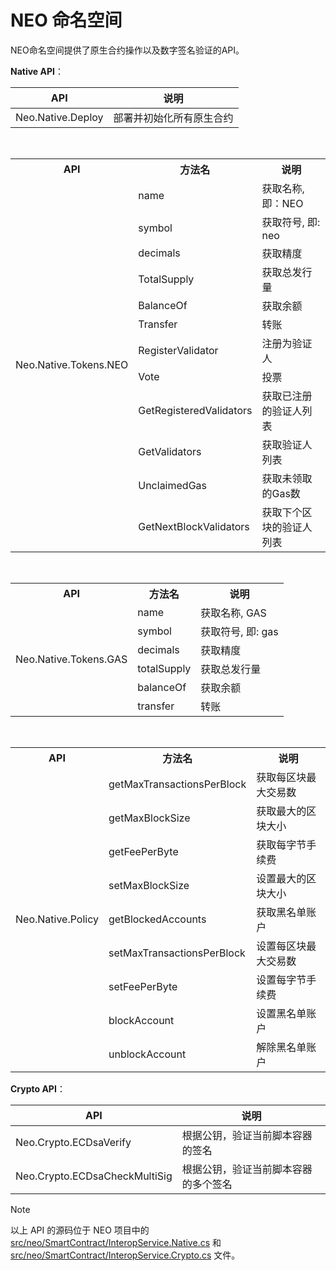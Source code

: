 # NEO 命名空间

NEO命名空间提供了原生合约操作以及数字签名验证的API。

**Native API**：

| API                           | 说明                         |
| -- | --|
|Neo.Native.Deploy|部署并初始化所有原生合约|

<br/>

<table class="table table-hover">
	<tr>
	    <th>API</th>
	    <th>方法名</th>
	    <th>说明</th>  
	</tr >
	<tr >
	    <td rowspan="12">Neo.Native.Tokens.NEO</td>
	    <td>name</td>
	    <td>获取名称, 即：NEO</td>
	</tr>
    <tr>
	    <td>symbol</td>
	    <td>获取符号, 即: neo</td>
	</tr>
	<tr>
	    <td>decimals</td>
	    <td>获取精度</td>
	</tr>
	<tr>
	    <td>TotalSupply</td>
	    <td>获取总发行量</td>
	</tr>
	<tr>
	    <td>BalanceOf</td>
	    <td>获取余额</td>
	</tr>
	<tr>
	    <td>Transfer</td>
	    <td>转账</td>
	</tr>
    <tr>
	    <td>RegisterValidator</td>
	    <td>注册为验证人</td>
	</tr>
	<tr>
	    <td>Vote</td>
	    <td>投票</td>
	</tr>
	<tr>
	    <td>GetRegisteredValidators</td>
	    <td>获取已注册的验证人列表</td>
	</tr>
	<tr>
	    <td>GetValidators</td>
	    <td>获取验证人列表</td>
	</tr>
	<tr>
	    <td>UnclaimedGas</td>
	    <td>获取未领取的Gas数</td>
	</tr>
	<tr>
	    <td>GetNextBlockValidators</td>
	    <td>获取下个区块的验证人列表</td>
	</tr>
</table>

<br/>

<table class="table table-hover">
	<tr>
	    <th>API</th>
	    <th>方法名</th>
	    <th>说明</th>  
	</tr >
	<tr >
	    <td rowspan="7">Neo.Native.Tokens.GAS</td>
	     <td>name</td>
	    <td>获取名称, GAS</td>
	</tr>
    <tr>
	    <td>symbol</td>
	    <td>获取符号, 即: gas</td>
	</tr>
	<tr>
	    <td>decimals</td>
	    <td>获取精度</td>
	</tr>
	<tr>
	    <td>totalSupply</td>
	    <td>获取总发行量</td>
	</tr>
	<tr>
	    <td>balanceOf</td>
	    <td>获取余额</td>
	</tr>
	<tr>
	    <td>transfer</td>
	    <td>转账</td>
	</tr>
</table>

<br/>

<table class="table table-hover">
	<tr>
	    <th>API</th>
	    <th>方法名</th>
	    <th>说明</th>  
	</tr >
	<tr >
	    <td rowspan="9">Neo.Native.Policy</td>
	    <td>getMaxTransactionsPerBlock</td>
	    <td>获取每区块最大交易数</td>
	</tr>
	<tr>
	    <td>getMaxBlockSize</td>
	    <td>获取最大的区块大小</td>
	</tr>
	<tr>
	    <td>getFeePerByte</td>
	    <td>获取每字节手续费</td>
	</tr>
	<tr>
	    <td>setMaxBlockSize</td>
	    <td>设置最大的区块大小</td>
	</tr>
	<tr><td>getBlockedAccounts</td>
	    <td>获取黑名单账户</td>
	</tr>
    <tr><td>setMaxTransactionsPerBlock</td>
	    <td>设置每区块最大交易数</td>
	</tr>
    <tr><td>setFeePerByte</td>
	    <td>设置每字节手续费</td>
	</tr>
    <tr><td>blockAccount</td>
	    <td>设置黑名单账户</td>
	</tr>
    <tr><td>unblockAccount</td>
	    <td>解除黑名单账户</td>
	</tr>
</table>

**Crypto API**：

| API                           | 说明                         |
| -- | -- |
| Neo.Crypto.ECDsaVerify            | 根据公钥，验证当前脚本容器的签名                   |
| Neo.Crypto.ECDsaCheckMultiSig       | 根据公钥，验证当前脚本容器的多个签名                    |

> [!Note]
>
> 以上 API 的源码位于 NEO 项目中的 [src/neo/SmartContract/InteropService.Native.cs](https://github.com/neo-project/neo/blob/master/src/neo/SmartContract/InteropService.Native.cs) 和 [src/neo/SmartContract/InteropService.Crypto.cs](https://github.com/neo-project/neo/blob/master/src/neo/SmartContract/InteropService.Crypto.cs) 文件。
